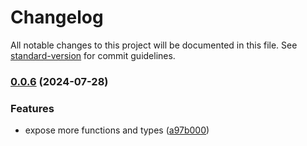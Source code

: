 # Changelog

All notable changes to this project will be documented in this file. See [standard-version](https://github.com/conventional-changelog/standard-version) for commit guidelines.

### [0.0.6](https://github.com/loro-dev/prosemirror/compare/v0.0.3...v0.0.6) (2024-07-28)


### Features

* expose more functions and types ([a97b000](https://github.com/loro-dev/prosemirror/commit/a97b000c373066d95974ae0242a7a685ab2766d7))

